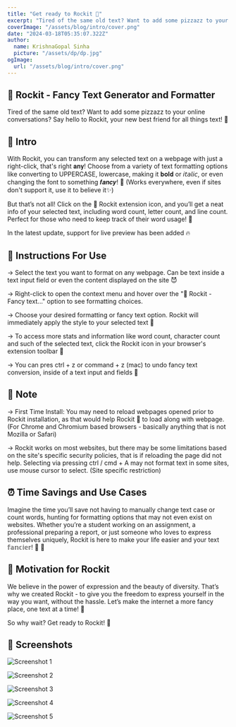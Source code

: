```yaml
---
title: "Get ready to Rockit 🚀"
excerpt: "Tired of the same old text? Want to add some pizzazz to your online conversations? Say hello to Rockit, your new best friend for all things text! 🎉"
coverImage: "/assets/blog/intro/cover.png"
date: "2024-03-18T05:35:07.322Z"
author:
  name: KrishnaGopal Sinha
  picture: "/assets/dp/dp.jpg"
ogImage:
  url: "/assets/blog/intro/cover.png"
---
```


## 🚀 Rockit - Fancy Text Generator and Formatter

Tired of the same old text? Want to add some pizzazz to your online conversations? Say hello to Rockit, your new best friend for all things text! 🎉

## 👾 Intro

With Rockit, you can transform any selected text on a webpage with just a right-click, that's right 𝐚𝐧𝐲! Choose from a variety of text formatting options like converting to UPPERCASE, lowercase, making it 𝐛𝐨𝐥𝐝 or 𝘪𝘵𝘢𝘭𝘪𝘤, or even changing the font to something 𝒇𝒂𝒏𝒄𝒚! 🌟 (Works everywhere, even if sites don't support it, use it to believe it✨)

But that’s not all! Click on the 🚀 Rockit extension icon, and you’ll get a neat info of your selected text, including word count, letter count, and line count. Perfect for those who need to keep track of their word usage! 📝

In the latest update, support for live preview has been added 🔥

## 👮 Instructions For Use

-> Select the text you want to format on any webpage. Can be text inside a text input field or even the content displayed on the site 😈

-> Right-click to open the context menu and hover over the "🚀 Rockit - Fancy text..." option to see formatting choices.

-> Choose your desired formatting or fancy text option. Rockit will immediately apply the style to your selected text 🥳

-> To access more stats and information like word count, character count and such of the selected text, click the Rockit icon in your browser's extension toolbar 💃

-> You can pres ctrl + z or command + z (mac) to undo fancy text conversion, inside of a text input and fields 👻

## 🚨 Note

-> First Time Install: You may need to reload webpages opened prior to Rockit installation, as that would help Rockit 🚀 to load along with webpage. (For Chrome and Chromium based browsers - basically anything that is not Mozilla or Safari)

-> Rockit works on most websites, but there may be some limitations based on the site's specific security policies, that is if reloading the page did not help. Selecting via pressing ctrl / cmd + A may not format text in some sites, use mouse cursor to select. (Site specific restriction)

## ⏰ Time Savings and Use Cases

Imagine the time you’ll save not having to manually change text case or count words, hunting for formatting options that may not even exist on websites. Whether you’re a student working on an assignment, a professional preparing a report, or just someone who loves to express themselves uniquely, Rockit is here to make your life easier and your text 𝕗𝕒𝕟𝕔𝕚𝕖𝕣! 🌈 🎈

## 🤘 Motivation for Rockit

We believe in the power of expression and the beauty of diversity. That’s why we created Rockit - to give you the freedom to express yourself in the way you want, without the hassle. Let’s make the internet a more fancy place, one text at a time! 🌈

So why wait? Get ready to Rockit! 🚀

## 📸 Screenshots

![Screenshot 1](/assets/ss1.png)

![Screenshot 2](/assets/ss2.png)

![Screenshot 3](/assets/ss3.png)

![Screenshot 4](/assets/ss4.png)

![Screenshot 5](/assets/ss5.png)
